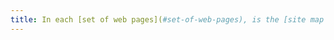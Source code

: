 ```yaml
---
title: In each [set of web pages](#set-of-web-pages), is the [site map page](#site-map-page) accessible from an identical functionality?
---
```

